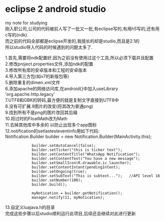 # eclipse 2 android studio  
my note for studying  
刚入职公司,公司的代码被前人写了一批又一批,有eclipse写的,有用h5写的,还有用c写的(ndk).  
而之前的代码全部都是eclipse开发的,我擅长的却是studio,而且是2.1的  
所以studio导入代码的时候遇到的问题太多了.  
   
   
 1.首先,需要将ndk配置好,因为之前没有使用过这个工具,所以必须下载并且配置  
 2.修改project.properties文件,添加ndk的配置  
 3.修改所有库的安卓版本和工程的安卓版本  
 4.导入第三方包(如v7的新版包等)  
 5.删除重复的dimen.xml文件  
 6.添加apache的网络访问库,在android{}中加入useLibrary 'org.apache.http.legacy'  
 7.UTF8和GBK的转码,最方便的就是复制文字直接到UTF8中  
 8.没有可扩展.9图片的改变(将其改为普通png)  
 9.找到所有不是png的图片改回其后缀  
 10.将过时的FloatMath改为Math  
 11.去掉其他库中多余的<category android:name="android.intent.category.LAUNCHER" /> 以防止出现多个app图标  
 12.notification的setlastesteventinfo用如下代码:  
 Notification.Builder builder = new Notification.Builder(MainActivity.this);  

                builder.setAutoCancel(false);
                builder.setTicker("this is ticker text");
                builder.setContentTitle("WhatsApp Notification");               
                builder.setContentText("You have a new message");
                builder.setSmallIcon(R.drawable.ic_launcher);
                builder.setContentIntent(pendingIntent);
                builder.setOngoing(true);
                builder.setSubText("This is subtext...");   //API level 16
                builder.setNumber(100);
                builder.build();

                myNotication = builder.getNotification();
                manager.notify(11, myNotication);
  13.自定义luajava.h的目录  
  完成这些步骤以后studio顺利运行此项目,后续还会继续对此进行更新 
